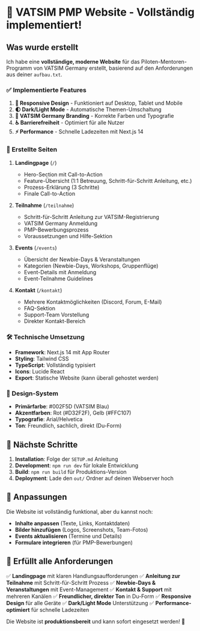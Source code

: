 # 🎉 VATSIM PMP Website - Vollständig implementiert!

## Was wurde erstellt

Ich habe eine **vollständige, moderne Website** für das Piloten-Mentoren-Programm von VATSIM Germany erstellt, basierend auf den Anforderungen aus deiner `aufbau.txt`.

### ✅ Implementierte Features

1. **📱 Responsive Design** - Funktioniert auf Desktop, Tablet und Mobile
2. **🌓 Dark/Light Mode** - Automatische Themen-Umschaltung
3. **🎨 VATSIM Germany Branding** - Korrekte Farben und Typografie
4. **♿ Barrierefreiheit** - Optimiert für alle Nutzer
5. **⚡ Performance** - Schnelle Ladezeiten mit Next.js 14

### 📄 Erstellte Seiten

1. **Landingpage** (`/`) 
   - Hero-Section mit Call-to-Action
   - Feature-Übersicht (1:1 Betreuung, Schritt-für-Schritt Anleitung, etc.)
   - Prozess-Erklärung (3 Schritte)
   - Finale Call-to-Action

2. **Teilnahme** (`/teilnahme`)
   - Schritt-für-Schritt Anleitung zur VATSIM-Registrierung
   - VATSIM Germany Anmeldung
   - PMP-Bewerbungsprozess
   - Voraussetzungen und Hilfe-Sektion

3. **Events** (`/events`)
   - Übersicht der Newbie-Days & Veranstaltungen
   - Kategorien (Newbie-Days, Workshops, Gruppenflüge)
   - Event-Details mit Anmeldung
   - Event-Teilnahme Guidelines

4. **Kontakt** (`/kontakt`)
   - Mehrere Kontaktmöglichkeiten (Discord, Forum, E-Mail)
   - FAQ-Sektion
   - Support-Team Vorstellung
   - Direkter Kontakt-Bereich

### 🛠️ Technische Umsetzung

- **Framework**: Next.js 14 mit App Router
- **Styling**: Tailwind CSS
- **TypeScript**: Vollständig typisiert
- **Icons**: Lucide React
- **Export**: Statische Website (kann überall gehostet werden)

### 🎨 Design-System

- **Primärfarbe**: #002F5D (VATSIM Blau)
- **Akzentfarben**: Rot (#D32F2F), Gelb (#FFC107)
- **Typografie**: Arial/Helvetica
- **Ton**: Freundlich, sachlich, direkt (Du-Form)

## 🚀 Nächste Schritte

1. **Installation**: Folge der `SETUP.md` Anleitung
2. **Development**: `npm run dev` für lokale Entwicklung
3. **Build**: `npm run build` für Produktions-Version
4. **Deployment**: Lade den `out/` Ordner auf deinen Webserver hoch

## 📝 Anpassungen

Die Website ist vollständig funktional, aber du kannst noch:

- **Inhalte anpassen** (Texte, Links, Kontaktdaten)
- **Bilder hinzufügen** (Logos, Screenshots, Team-Fotos)
- **Events aktualisieren** (Termine und Details)
- **Formulare integrieren** (für PMP-Bewerbungen)

## 🎯 Erfüllt alle Anforderungen

✅ **Landingpage** mit klaren Handlungsaufforderungen
✅ **Anleitung zur Teilnahme** mit Schritt-für-Schritt Prozess
✅ **Newbie-Days & Veranstaltungen** mit Event-Management
✅ **Kontakt & Support** mit mehreren Kanälen
✅ **Freundlicher, direkter Ton** in Du-Form
✅ **Responsive Design** für alle Geräte
✅ **Dark/Light Mode** Unterstützung
✅ **Performance-optimiert** für schnelle Ladezeiten

Die Website ist **produktionsbereit** und kann sofort eingesetzt werden! 🎉
